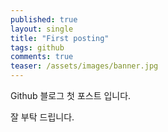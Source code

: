 ```yaml
---
published: true
layout: single
title: "First posting"
tags: github
comments: true
teaser: /assets/images/banner.jpg
---
```


Github 블로그 첫 포스트 입니다.

잘 부탁 드립니다.


